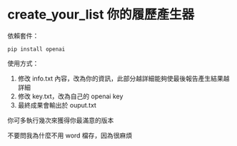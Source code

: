 # create_your_list 你的履歷產生器

依賴套件：
~~~
pip install openai
~~~

使用方式：
1. 修改 info.txt 內容，改為你的資訊，此部分越詳細能夠使最後報告產生結果越詳細
2. 修改 key.txt，改為自己的 openai key
3. 最終成果會輸出於 ouput.txt

你可多執行幾次來獲得你最滿意的版本

不要問我為什麼不用 word 檔存，因為很麻煩
